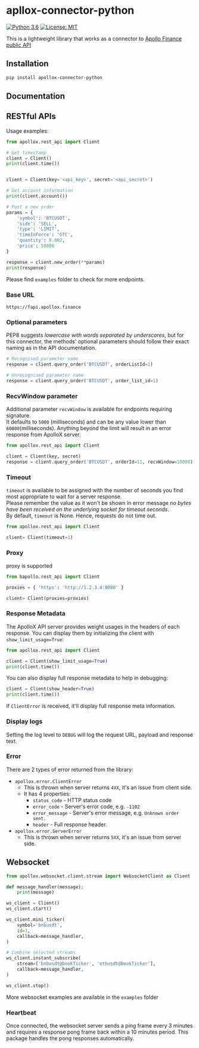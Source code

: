 # apllox-connector-python

[![Python 3.6](https://img.shields.io/badge/python-3.6+-blue.svg)](https://www.python.org/downloads/release/python-360/)
[![License: MIT](https://img.shields.io/badge/License-MIT-yellow.svg)](https://opensource.org/licenses/MIT)

This is a lightweight library that works as a connector to [Apollo Finance public API](https://github.com/apollox-finance/apollox-finance-api-docs)

## Installation

```bash
pip install apollox-connector-python
```

## Documentation


## RESTful APIs

Usage examples:
```python
from apollox.rest_api import Client 

# Get timestamp
client = Client()
print(client.time())


client = Client(key='<api_key>', secret='<api_secret>')

# Get account information
print(client.account())

# Post a new order
params = {
    'symbol': 'BTCUSDT',
    'side': 'SELL',
    'type': 'LIMIT',
    'timeInForce': 'GTC',
    'quantity': 0.002,
    'price': 59808
}

response = client.new_order(**params)
print(response)
```
Please find `examples` folder to check for more endpoints.

### Base URL
`https://fapi.apollox.finance`

### Optional parameters

PEP8 suggests _lowercase with words separated by underscores_, but for this connector,
the methods' optional parameters should follow their exact naming as in the API documentation.

```python
# Recognised parameter name
response = client.query_order('BTCUSDT', orderListId=1)

# Unrecognised parameter name
response = client.query_order('BTCUSDT', order_list_id=1)
```

### RecvWindow parameter

Additional parameter `recvWindow` is available for endpoints requiring signature.<br/>
It defaults to `5000` (milliseconds) and can be any value lower than `60000`(milliseconds).
Anything beyond the limit will result in an error response from ApolloX server.

```python
from apollox.rest_api import Client

client = Client(key, secret)
response = client.query_order('BTCUSDT', orderId=11, recvWindow=10000)
```

### Timeout

`timeout` is available to be assigned with the number of seconds you find most appropriate to wait for a server response.<br/>
Please remember the value as it won't be shown in error message _no bytes have been received on the underlying socket for timeout seconds_.<br/>
By default, `timeout` is None. Hence, requests do not time out.

```python
from apollox.rest_api import Client

client= Client(timeout=1)
```

### Proxy
proxy is supported

```python
from bapollo.rest_api import Client

proxies = { 'https': 'http://1.2.3.4:8080' }

client= Client(proxies=proxies)
```

### Response Metadata

The ApolloX API server provides weight usages in the headers of each response.
You can display them by initializing the client with `show_limit_usage=True`:

```python
from apollox.rest_api import Client

client = Client(show_limit_usage=True)
print(client.time())
```

You can also display full response metadata to help in debugging:

```python
client = Client(show_header=True)
print(client.time())
```

If `ClientError` is received, it'll display full response meta information.

### Display logs

Setting the log level to `DEBUG` will log the request URL, payload and response text.

### Error

There are 2 types of error returned from the library:
- `apollox.error.ClientError`
    - This is thrown when server returns `4XX`, it's an issue from client side.
    - It has 4 properties:
        - `status_code` - HTTP status code
        - `error_code` - Server's error code, e.g. `-1102`
        - `error_message` - Server's error message, e.g. `Unknown order sent.`
        - `header` - Full response header. 
- `apollox.error.ServerError`
    - This is thrown when server returns `5XX`, it's an issue from server side.

## Websocket

```python
from apollox.websocket.client.stream import WebsocketClient as Client

def message_handler(message):
    print(message)

ws_client = Client()
ws_client.start()

ws_client.mini_ticker(
    symbol='bnbusdt',
    id=1,
    callback=message_handler,
)

# Combine selected streams
ws_client.instant_subscribe(
    stream=['bnbusdt@bookTicker', 'ethusdt@bookTicker'],
    callback=message_handler,
)

ws_client.stop()
```
More websocket examples are available in the `examples` folder

### Heartbeat

Once connected, the websocket server sends a ping frame every 3 minutes and requires a response pong frame back within
a 10 minutes period. This package handles the pong responses automatically.

